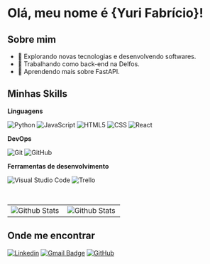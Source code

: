 # Olá, meu nome é {Yuri Fabrício}!

## Sobre mim

- 🤔 Explorando novas tecnologias e desenvolvendo softwares.
- 💼 Trabalhando como back-end na Delfos.
- 🌱 Aprendendo mais sobre FastAPI.

## Minhas Skills

**Linguagens**

![Python](https://img.shields.io/badge/-Python-333333?style=flat&logo=python&logoColor=00599C)
![JavaScript](https://img.shields.io/badge/-JavaScript-333333?style=flat&logo=javascript)
![HTML5](https://img.shields.io/badge/-HTML5-333333?style=flat&logo=HTML5)
![CSS](https://img.shields.io/badge/-CSS-333333?style=flat&logo=CSS3&logoColor=1572B6)
![React](https://img.shields.io/badge/-React-333333?style=flat&logo=react)


**DevOps**

![Git](https://img.shields.io/badge/-Git-333333?style=flat&logo=git)
![GitHub](https://img.shields.io/badge/-GitHub-333333?style=flat&logo=github)

**Ferramentas de desenvolvimento**

![Visual Studio Code](https://img.shields.io/badge/-Visual%20Studio%20Code-333333?style=flat&logo=visual-studio-code&logoColor=007ACC)
![Trello](https://img.shields.io/badge/-Trello-333333?style=flat&logo=trello&logoColor=007ACC)


<br/>

<table>
  <tr>
    <td>
      <img
        align="left"
        src="https://github-readme-stats.vercel.app/api?username=Yuri-Fbr&theme=github_dark&hide_border=false&include_all_commits=true"
        alt="Github Stats"
      />
    </td>
    <td>
      <img
        align="left"
        src="https://github-readme-stats.vercel.app/api/top-langs/?username=Yuri-Fbr&theme=github_dark&hide_border=false&include_all_commits=true&count_private=true&layout=compact"
        alt="Github Stats"
      />
    </td>
  </tr>
</table>

## Onde me encontrar

[![Linkedin](https://img.shields.io/badge/-Yuri-blue?style=flat-square&logo=Linkedin&logoColor=white&link=https://www.linkedin.com/in/pedro-yuri-fabrício-018a30251/)](https://www.linkedin.com/in/pedro-yuri-fabrício-018a30251/)
[![Gmail Badge](https://img.shields.io/badge/-pedroyuri.avl@gmail.com-006bed?style=flat-square&logo=Gmail&logoColor=white&link=mailto:pedroyuri.avl@gmail.com)](mailto:pedroyuri.avl@gmail.com)
[![GitHub](https://img.shields.io/github/followers/Yuri-Fbr?label=follow&style=social)](https://github.com/Yuri-Fbr)
